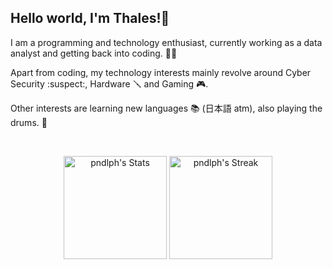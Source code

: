 ## Hello world, I'm Thales!👋

<div class="bio">
  <p> I am a programming and technology enthusiast, currently working as a data analyst and getting back into coding. 🏃‍♂️ 
  <p>Apart from coding, my technology interests mainly revolve around Cyber Security :suspect:, Hardware 🪛 and Gaming 🎮.
  <p> Other interests are learning new languages 📚 (日本語 atm), also playing the drums. 🥁
</div>
<br>
<div class="githubstats">
  <p align="center">
    <img src="https://github-readme-stats.vercel.app/api?username=pndlph&theme=tokyonight&show_icons=true&hide_border=true&count_private=true" alt="pndlph's Stats" height="165">
    <img src="https://github-readme-streak-stats.herokuapp.com/?user=pndlph&theme=tokyonight&hide_border=true" alt="pndlph's Streak" height="165">
  </p>
</div>
